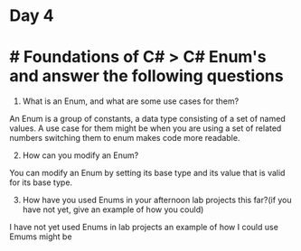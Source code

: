 # Day 4
# # Foundations of C# > C# Enum's and answer the following questions

1. What is an Enum, and what are some use cases for them?

An Enum is a group of constants, a data type consisting of a set of named values. A use case for them might be when you are using a set of related numbers switching them to enum makes code more readable.

2. How can you modify an Enum?

You can modify an Enum by setting its base type and its value that is valid for its base type.

3. How have you used Enums in your afternoon lab projects this far?(if you have not yet, give an example of how you could)

I have not yet used Enums in lab projects  an example of how I could use Emums might be 